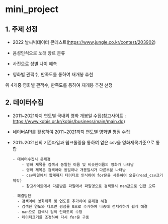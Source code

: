 # mini_project

## 1. 주제 선정
  - 2022 날씨빅데이터 콘테스트(https://www.jungle.co.kr/contest/203902)

  - 음성인식으로 노래 장르 분류

  - 사진으로 성별 나이 예측

  - 영화별 관객수, 만족도를 통하여 재개봉 추천
  
  위 4개중 영화별 관객수, 만족도를 통하여 재개봉 추천 선정

## 2. 데이터수집 
- 2011~2021까지 연도별 국내외 영화 개봉일 수집(참고사이트 : https://www.kobis.or.kr/kobis/business/main/main.do) 
- 네이버API를 활용하여 2011~2021까지 연도별 영화별 평점 수집
- 2011~2021년의 기존파일과 웹크롤링을 통하여 얻은 csv을 영화제목기준으로 통합 

      - 데이터수집시 문제점 
          - 영화 제목을 검색시 동일한 이름 및 비슷한이름의 영화가 나타남
          - 영화 제목은 검색어와 동일하나 개봉일시가 다른부분 나타남
          - csv파일에서 합계까지 데이터로 인식하여 for문을 사용하여 오류(read_csv크기착각)
          - 참고사이트에서 다운받은 파일에서 파일명으로 검색할시 nan값으로 인한 오류
          
      - 해결방안
        - 검색어에 영화제목 및 연도를 추가하여 문제점 해결
        - 검색한 연도와 다르면 평점을 0으로 추가하여 나중에 전처리하기 쉽게 해결
        - nan으로 검색시 검색 안하도록 수정
        - 데이터크기를 조정하여 다시 for문 구동

